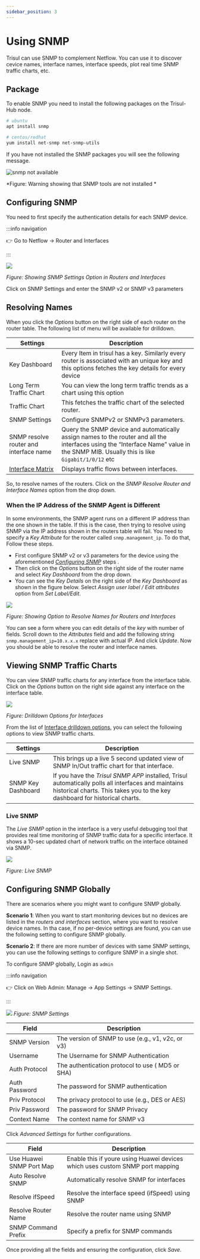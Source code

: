 ```yaml
---
sidebar_position: 3
---
```


# Using SNMP

Trisul can use SNMP to complement Netflow. You can use it to discover cevice names, interface names, interface speeds, plot real time SNMP traffic charts, etc.


## Package

To enable SNMP you need to install the following packages on the Trisul-Hub node.

```bash
# ubuntu
apt install snmp

# centos/redhat
yum install net-snmp net-snmp-utils 
```

If you have not installed the SNMP packages you will see the following message.

![snmp not available](images/snmpnotinstall.png)

*Figure: Warning showing that SNMP tools are not installed	*

## Configuring SNMP

You need to first specify the authentication details for each SNMP device.  

:::info navigation

:point_right: Go to Netflow &rarr; Router and Interfaces

:::

![](images/snmp_settings.png)

*Figure: Showing SNMP Settings Option in Routers and Interfaces*

Click on SNMP Settings and enter the SNMP v2 or SNMP v3 parameters

## Resolving Names

When you click the *Options* button on the right side of each router on the router table. The following list of menu will be available for drilldown.

| Settings                               | Description                                                        |
| -------------------------------------- | ------------------------------------------------------------------ |
| Key Dashboard                          | Every Item in trisul has a key. Similarly every router is associated with an unique key and this options fetches the key details for every device                                     |
| Long Term Traffic Chart                        | You can view the long term traffic trends as a chart using this option                                                                                                                |
| Traffic Chart | This fetches the traffic chart of the selected router.                                                                                          |
| SNMP Settings                          | Configure SNMPv2 or SNMPv3 parameters.                                                                                                                                                |
| SNMP resolve router and interface name | Query the SNMP device and automatically assign names to the router and all the interfaces using the “Interface Name” value in the SNMP MIB. Usually this is like `Gigabit/1/0/12` etc |
| [Interface Matrix](/docs/ug/netflow/drilldown#interface-traffic-matrix--chord-diagram) | Displays traffic flows between interfaces.                                                                                          |

So, to resolve names of the routers. Click on the *SNMP Resolve Router and Interface Names* option from the drop down.

### When the IP Address of the SNMP Agent is Different

In some environments, the SNMP agent runs on a different IP address than
the one shown in the table. If this is the case, then trying to resolve
using SNMP via the IP address shown in the routers table will fail. You
need to specify a *Key Attribute* for the router called
`snmp.management_ip`. To do that, Follow these steps.

- First configure SNMP v2 or v3 parameters for the device using the aforementioned [*Configuring SNMP*](/docs/ug/netflow/snmp#configuring-snmp) steps .
- Then click on the *Options* button on the right side of the router name and select *Key Dashboard* from the drop down.
- You can see the *Key Details* on the right side of the *Key Dashboard* as shown in the figure below. Select *Assign user label / Edit attributes* option from *Set Label/Edit*.

![](images/snmp_edit_label.png)

*Figure: Showing Option to Resolve Names for Routers and Interfaces*

You can see a form where you can edit details of the *key* with number of fields. Scroll down to the *Attributes* field and add the following string `snmp.management_ip=10.x.x.x` replace with actual IP. And click *Update*.
Now you should be able to resolve the router and interface names.

## Viewing SNMP Traffic Charts

You can view SNMP traffic charts for any interface from the interface table. Click on the *Options* button on the right side against any interface on the interface table.

![](images/router_interface_options.png)

*Figure: Drilldown Options for Interfaces*

From the list of [Interface drilldown options](/docs/ug/netflow/routers_and_interfaces#drilldown-from-the-interfaces-table), you can select the following options to view SNMP traffic charts. 

| Settings           | Description                                                                                |
| ------------------ | ------------------------------------------------------------------------------------------ |
| Live SNMP          | This brings up a live 5 second updated view of SNMP In/Out traffic chart for that interface.                                                                                       |
| SNMP Key Dashboard | If you have the *Trisul SNMP APP* installed, Trisul automatically polls all interfaces and maintains historical charts. This takes you to the key dashboard for historical charts. |


### Live SNMP

The *Live SNMP* option in the interface is a very useful debugging tool that provides real time monitoring of SNMP traffic data for a specific interface. It shows a 10-sec updated chart of network traffic on the interface obtained via SNMP.

![](images/live_snmp.png)

*Figure: Live SNMP*

## Configuring SNMP Globally

There are scenarios where you might want to configure SNMP globally. 

**Scenario 1**: When you want to start monitoring devices but no devices are listed in the *routers and interfaces* section, where you want to resolve device names. In tha case, if no per-device settings are found, you can use the following setting to configure SNMP globally. 

**Scenario 2**: If there are more number of devices with same SNMP settings, you can use the following settings to configure SNMP in a single shot.

To configure SNMP globally, Login as `admin`

:::info navigation

:point_right: Click on Web Admin: Manage &rarr; App Settings &rarr; SNMP Settings.

:::

![](images/globalsnmp.png)
*Figure: SNMP Settings*    

| Field | Description |
|-------------------------------|--------------------------------------------------------------------------------|
| SNMP Version | The version of SNMP to use (e.g., v1, v2c, or v3)                                               |
| Username | The Username for SNMP Authentication                                                                |
| Auth Protocol | The authentication protocol to use ( MD5 or SHA)                                               |
| Auth Password | The password for SNMP authentication                                                           |
| Priv Protocol | The privacy protocol to use (e.g., DES or AES)                                                 |
| Priv Password | The password for SNMP Privacy                                                                  |
| Context Name  | The context name for SNMP v3                                                                   |

Click *Advanced Settings* for further configurations.

| Field | Description |
|-------------------------------|--------------------------------------------------------------------------------|
| Use Huawei SNMP Port Map | Enable this if youre using Huawei devices which uses custom SNMP port mapping       |
| Auto Resolve SNMP | Automatically resolve SNMP for interfaces                                                  |
| Resolve ifSpeed | Resolve the interface speed (ifSpeed) using SNMP                                             |
| Resolve Router Name | Resolve the router name using SNMP                                                       |
| SNMP Command Prefix | Specify a prefix for SNMP commands                                                       |

Once providing all the fields and ensuring the configuration, click *Save*.